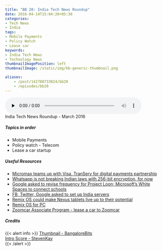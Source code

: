 ```yaml
---
title: "BB 20: India Tech News Roundup"
date: 2016-04-14T15:04:20+05:30
categories:
- Tech News
- India 
tags:
- Mobile Payments
- Policy Watch
- Lease car
keywords:
- India Tech News
- Technology News
thumbnailImagePosition: left
thumbnailImage: /static/img/bb-generic-thumbnail.png

aliases:
    - /post/142788733024/bb20
    - /episodes/bb20
---
```

<audio controls="controls" controls style="width: 450px;" preload="none" id="audio_player"><source  src='http://bangalorebits.s3.amazonaws.com/2016/BB_EP20_2016-16.mp3' type="audio/mp3">  </audio>
<BR>
India Tech News Roundup - March 2016
<!--more-->
##### Topics in order
- Mobile Payments
- Policy watch - Telecom
- Lease a car startup

##### Useful Resources
*   [Micromax teams up with Visa, TranServ for digital payments partnership](http://indianexpress.com/article/technology/tech-news-technology/visa-micromax-and-transerv-announce-strategic-partnership-for-digital-commerce/)
*   [Whatsapp is not breaking Indian laws with 256-bit encryption, for now](http://indianexpress.com/article/technology/social/whatsapp-end-to-end-encryption-not-illegal-in-india/)
*   [Google asked to revise frequency for Project Loon; Microsoft’s White Spaces to connect schools](http://indianexpress.com/article/technology/tech-news-technology/expanding-internet-reach-in-india-google-asked-to-revise-frequency-for-loon-white-spaces-to-connect-schools/)
*   [FB, Twitter, Google asked to set up India servers](http://www.thehindu.com/sci-tech/technology/internet/fb-twitter-google-asked-to-set-up-india-servers/article8442797.ece)
*   [Remix OS could make Nexus tablets live up to their potential](http://www.theverge.com/2016/4/11/11406008/remix-os-android-nexus-9-10)
*   [Remix OS for PC](http://www.jide.com/remixos-for-pc)
*   [Zoomcar Associate Program - lease a car to Zoomcar](http://www.team-bhp.com/news/zoomcar-associate-program-lease-car-zoomcar)


##### Credits

{{< alert info  >}}
  [Thumbnail - BangaloreBits](https://bangalorebis.in) <BR>
  [Intro Score - StevenKay](https://plus.google.com/+StevenKay_Detachment)<BR>
{{< /alert >}}
